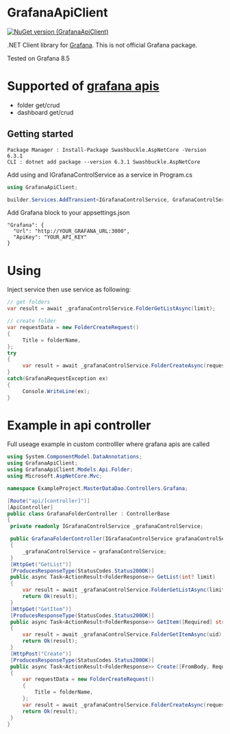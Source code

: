 # GrafanaApiClient
[![NuGet version (GrafanaApiClient)](https://img.shields.io/nuget/v/GrafanaApiClient)](https://www.nuget.org/packages/GrafanaApiClient)

.NET Client library for [Grafana](https://grafana.com/ "Grafana's web site"). This is not official Grafana package.

Tested on Grafana 8.5

# Supported of [grafana apis](https://grafana.com/docs/grafana/latest/http_api/ "Grafana's api list")
- folder get/crud
- dashboard get/crud


## Getting started

   ```
   Package Manager : Install-Package Swashbuckle.AspNetCore -Version 6.3.1
   CLI : dotnet add package --version 6.3.1 Swashbuckle.AspNetCore
   ```

Add using and IGrafanaControlService as a service in Program.cs 

   ```csharp
   using GrafanaApiClient;
   ```

   ```csharp
   builder.Services.AddTransient<IGrafanaControlService, GrafanaControlService>();
   ```
   
Add Grafana block to your appsettings.json

    "Grafana": {
      "Url": "http://YOUR_GRAFANA_URL:3000",
      "ApiKey": "YOUR_API_KEY"
    }

# Using
Inject service then use service as following:

   ```csharp
   // get folders
   var result = await _grafanaControlService.FolderGetListAsync(limit);
   
   // create folder
   var requestData = new FolderCreateRequest()
   {
        Title = folderName,
   };
   try
   {
        var result = await _grafanaControlService.FolderCreateAsync(requestData);
   }
   catch(GrafanaRequestException ex)
   {
        Console.WriteLine(ex);
   }
   ```
   
# Example in api controller
Full useage example in custom controlller where grafana apis are called

   ```csharp
using System.ComponentModel.DataAnnotations;
using GrafanaApiClient;
using GrafanaApiClient.Models.Api.Folder;
using Microsoft.AspNetCore.Mvc;

namespace ExampleProject.MasterDataDao.Controllers.Grafana;

[Route("api/[controller]")]
[ApiController]
public class GrafanaFolderController : ControllerBase
{
    private readonly IGrafanaControlService _grafanaControlService;

    public GrafanaFolderController(IGrafanaControlService grafanaControlService)
    {
        _grafanaControlService = grafanaControlService;
    }
    [HttpGet("GetList")]
    [ProducesResponseType(StatusCodes.Status200OK)]
    public async Task<ActionResult<FolderResponse>> GetList(int? limit)
    {
        var result = await _grafanaControlService.FolderGetListAsync(limit);
        return Ok(result);
    }
    [HttpGet("GetItem")]
    [ProducesResponseType(StatusCodes.Status200OK)]
    public async Task<ActionResult<FolderResponse>> GetItem([Required] string uid)
    {
        var result = await _grafanaControlService.FolderGetItemAsync(uid);
        return Ok(result);
    }
    [HttpPost("Create")]
    [ProducesResponseType(StatusCodes.Status200OK)]
    public async Task<ActionResult<FolderResponse>> Create([FromBody, Required]string folderName)
    {
        var requestData = new FolderCreateRequest()
        {
            Title = folderName,
        };
        var result = await _grafanaControlService.FolderCreateAsync(requestData);
        return Ok(result);
    }
}
   ```
   
